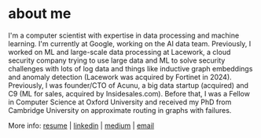 # about me

I'm a computer scientist with expertise in data processing and machine learning. I'm currently at Google, working on the AI data team. Previously, I worked on ML and large-scale data processing at Lacework, a cloud security company trying to use large data and ML to solve security challenges with lots of log data and things like inductive graph embeddings and anomaly detection (Lacework was acquired by Fortinet in 2024). Previously, I was founder/CTO of Acunu, a big data startup (acquired) and C9 (ML for sales, acquired by Insidesales.com). Before that, I was a Fellow in Computer Science at Oxford University and received my PhD from Cambridge University on approximate routing in graphs with failures.

More info: [resume](resume.pdf) | [linkedin](https://www.linkedin.com/in/andytwigg/) | [medium](https://medium.com/@andytwigg) | [email](mailto:andy@atwigg.com)
